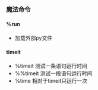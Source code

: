 ### 魔法命令
#### %run
* 加载外部py文件

#### timeit
* %timeit 测试一条语句运行时间
* %%timeit 测试一段语句运行时间
* %time 相对于timeit只运行一次
